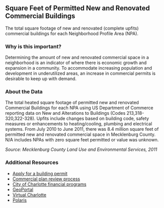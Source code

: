 ## Square Feet of Permitted New and Renovated Commercial Buildings
The total square footage of new and renovated (complete upfits) commercial buildings for each Neighborhood Profile Area (NPA).

### Why is this important?
Determining the amount of new and renovated commercial space in a neighborhood is an indicator of where there is economic growth and expansion in a community. To accommodate increasing population and development in underutilized areas, an increase in commercial permits is desirable to keep up with demand.

### About the Data
The total heated square footage of permitted new and renovated Commercial Buildings for each NPA using US Department of Commerce reporting data on New and Alterations to Buildings (Codes 213,318-320,322-328). Upfits include changes based on building code, safety measures or enhancements to heating/cooling, plumbing and electrical systems. From July 2010 to June 2011, there was 8.4 million square feet of permitted new and renovated commercial space in Mecklenburg County. N/A includes NPAs with zero square feet permitted or value was unknown.

_Source: Mecklenburg County Land Use and Environmental Services, 2011_

### Additional Resources
+ [Apply for a building permit](http://charmeck.org/development/Pages/default.aspx)
+ [Commercial plan review process](http://charmeck.org/mecklenburg/county/HealthDepartment/EnvironmentalHealth/Programs-Services/PlanReview/Pages/PlanReviewQA.aspx)
+ [City of Charlotte financial programs](http://charmeck.org/CITY/CHARLOTTE/NBS/ED/FINANCIALPROGRAMS/Pages/default.aspx)
+ [GeoPortal](http://maps.co.mecklenburg.nc.us/geoportal)
+ [Virtual Charlotte](http://vc.charmeck.org/)
+ [Polaris](http://polaris.mecklenburgcountync.gov/website/redesign/viewer.htm)
